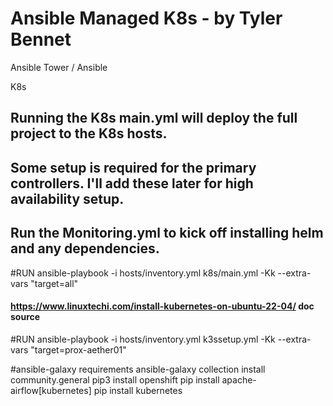 Ansible Managed K8s - by Tyler Bennet
=============



Ansible Tower / Ansible

K8s
## Running the K8s main.yml will deploy the full project to the K8s hosts.
## Some setup is required for the primary controllers. I'll add these later for high availability setup.
## Run the Monitoring.yml to kick off installing helm and any dependencies.

#RUN
ansible-playbook -i hosts/inventory.yml k8s/main.yml -Kk --extra-vars "target=all"


#### https://www.linuxtechi.com/install-kubernetes-on-ubuntu-22-04/ doc source

#RUN
ansible-playbook -i hosts/inventory.yml k3ssetup.yml -Kk --extra-vars "target=prox-aether01"


#ansible-galaxy requirements
ansible-galaxy collection install community.general
pip3 install openshift
pip install apache-airflow[kubernetes]
pip install kubernetes
